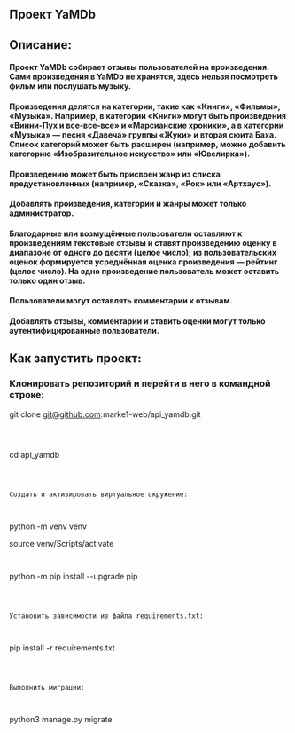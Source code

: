 ## Проект YaMDb
## Описание:

#### Проект YaMDb собирает отзывы пользователей на произведения. Сами произведения в YaMDb не хранятся, здесь нельзя посмотреть фильм или послушать музыку.
#### Произведения делятся на категории, такие как «Книги», «Фильмы», «Музыка». Например, в категории «Книги» могут быть произведения «Винни-Пух и все-все-все» и «Марсианские хроники», а в категории «Музыка» — песня «Давеча» группы «Жуки» и вторая сюита Баха. Список категорий может быть расширен (например, можно добавить категорию «Изобразительное искусство» или «Ювелирка»).
#### Произведению может быть присвоен жанр из списка предустановленных (например, «Сказка», «Рок» или «Артхаус»).
#### Добавлять произведения, категории и жанры может только администратор.
#### Благодарные или возмущённые пользователи оставляют к произведениям текстовые отзывы и ставят произведению оценку в диапазоне от одного до десяти (целое число); из пользовательских оценок формируется усреднённая оценка произведения — рейтинг (целое число). На одно произведение пользователь может оставить только один отзыв.
#### Пользователи могут оставлять комментарии к отзывам.
#### Добавлять отзывы, комментарии и ставить оценки могут только аутентифицированные пользователи.

## Как запустить проект:

### Клонировать репозиторий и перейти в него в командной строке:

git clone git@github.com:marke1-web/api_yamdb.git

```



```

cd api_yamdb

```



Cоздать и активировать виртуальное окружение:



```

python -m venv venv

source venv/Scripts/activate


```


```

python -m pip install --upgrade pip

```



Установить зависимости из файла requirements.txt:



```

pip install -r requirements.txt

```



Выполнить миграции:



```

python3 manage.py migrate

```
